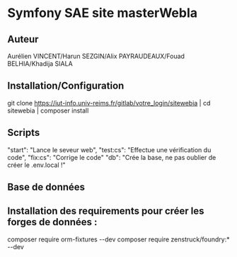 # Symfony SAE site masterWebIa
## Auteur
Aurélien VINCENT/Harun SEZGIN/Alix PAYRAUDEAUX/Fouad BELHIA/Khadija SIALA
## Installation/Configuration
git clone https://iut-info.univ-reims.fr/gitlab/votre_login/sitewebia |
cd sitewebia |
composer install 
## Scripts
"start": "Lance le seveur web",
"test:cs": "Effectue une vérification du code",
"fix:cs": "Corrige le code"
"db": "Crée la base, ne pas oublier de créer le .env.local !"

## Base de données 


## Installation des requirements pour créer les forges de données :
composer require orm-fixtures --dev
composer require zenstruck/foundry:* --dev



